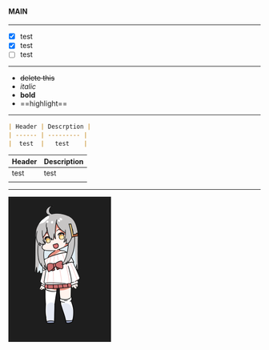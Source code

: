 #### MAIN
---

- [x] test
- [x] test
- [ ] test

---

- ~~delete this~~
- *italic*
- **bold**
- ==highlight==

---

```Markdown
| Header | Descrption |
| ------ | --------- |
|  test  |   test    |
```

| Header | Description |
| ------ | ----------- |
| test   | test        |
|        |             |

---

![image](attachments/Pasted%20image%2020240624024848.png)
[^1]: footer...
